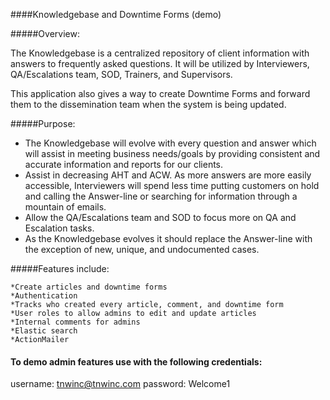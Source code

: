 ####Knowledgebase and Downtime Forms (demo)

#####Overview:

The Knowledgebase is a centralized repository of client information with answers to frequently asked questions.  It will be utilized by Interviewers, QA/Escalations team, SOD, Trainers, and Supervisors.

This application also gives a way to create Downtime Forms and forward them to the dissemination team when the system is being updated.

#####Purpose:

  - The Knowledgebase will evolve with every question and answer which will assist in meeting business needs/goals by providing consistent and accurate information and reports for our clients.
  - Assist in decreasing AHT and ACW. As more answers are more easily accessible, Interviewers will spend less time putting customers on hold and calling the Answer-line or searching for information through a mountain of emails.
  - Allow the QA/Escalations team and SOD to focus more on QA and Escalation tasks.
  - As the Knowledgebase evolves it should replace the Answer-line with the exception of new, unique, and undocumented cases.


#####Features include:

    *Create articles and downtime forms
    *Authentication
    *Tracks who created every article, comment, and downtime form
    *User roles to allow admins to edit and update articles
    *Internal comments for admins
    *Elastic search
    *ActionMailer

#### To demo admin features use with the following credentials:
username: tnwinc@tnwinc.com
password: Welcome1
